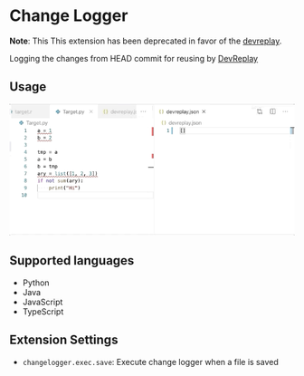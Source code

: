 # Change Logger


**Note**: This  This extension has been deprecated in favor of the [devreplay](https://marketplace.visualstudio.com/items?itemName=Ikuyadeu.devreplay). 

Logging the changes from HEAD commit for reusing by [DevReplay](https://devreplay.github.io/)

## Usage

![image](images/changelogger.gif)

## Supported languages

* Python
* Java
* JavaScript
* TypeScript

## Extension Settings

* `changelogger.exec.save`: Execute change logger when a file is saved